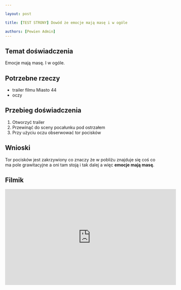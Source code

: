 ```yaml
---

layout: post

title: [TEST STRONY] Dowód że emocje mają masę i w ogóle

authors: [Pewien Admin]
---
```


## Temat doświadczenia

Emocje mają masę. I w ogóle.

## Potrzebne rzeczy

- trailer filmu Miasto 44
- oczy

## Przebieg doświadczenia

1. Otworzyć trailer
2. Przewinąć do sceny pocałunku pod ostrzałem
3. Przy użyciu oczu obserwować tor pocisków

## Wnioski

Tor pocisków jest zakrzywiony co znaczy że w pobliżu znajduje się coś co ma pole grawitacyjne a oni tam stoją i tak dalej a więc **emocje mają masę**.

## Filmik

<div class="video-container"><iframe width="560" height="315" src="https://www.youtube.com/embed/KEA76l3tLzM" frameborder="0" allowfullscreen></iframe></div>
